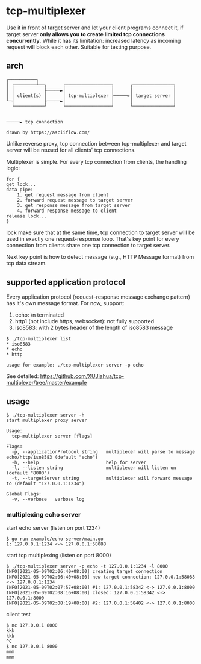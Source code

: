 
# tcp-multiplexer

Use it in front of target server and let your client programs connect it, if target server **only allows you to create limited tcp connections concurrently**. While it has its limitation: increased latency as incoming request will block each other. Suitable for testing purpose.

## arch

```
┌──────────┐
│ ┌────────┴──┐      ┌─────────────────┐      ┌───────────────┐
│ │           ├─────►│                 │      │               │
│ │ client(s) │      │ tcp-multiplexer ├─────►│ target server │
└─┤           ├─────►│                 │      │               │
  └───────────┘      └─────────────────┘      └───────────────┘


─────► tcp connection

drawn by https://asciiflow.com/
```

Unlike reverse proxy, tcp connection between tcp-multiplexer and target server will be reused for all clients' tcp connections.


Multiplexer is simple. For every tcp connection from clients, the handling logic:

```
for {
get lock...
data pipe:
	1. get request message from client
	2. forward request message to target server
	3. get response message from target server
	4. forward response message to client
release lock...
}
```

lock make sure that at the same time, tcp connection to target server will be used in exactly one request-response loop. That's key point for every connection from clients share one tcp connection to target server.

Next key point is how to detect message (e.g., HTTP Message format) from tcp data stream.

## supported application protocol

Every application protocol (request–response message exchange pattern) has it's own message format. For now, support:

1. echo: \n terminated
2. http1 (not include https, websocket): not fully supported
3. iso8583: with 2 bytes header of the length of iso8583 message

```
$ ./tcp-multiplexer list                                    
* iso8583
* echo
* http

usage for example: ./tcp-multiplexer server -p echo

```

See detailed: https://github.com/XUJiahua/tcp-multiplexer/tree/master/example

## usage

```
$ ./tcp-multiplexer server -h
start multiplexer proxy server

Usage:
  tcp-multiplexer server [flags]

Flags:
  -p, --applicationProtocol string   multiplexer will parse to message echo/http/iso8583 (default "echo")
  -h, --help                         help for server
  -l, --listen string                multiplexer will listen on (default "8000")
  -t, --targetServer string          multiplexer will forward message to (default "127.0.0.1:1234")

Global Flags:
  -v, --verbose   verbose log
```

### multiplexing echo server

start echo server (listen on port 1234)

```
$ go run example/echo-server/main.go
1: 127.0.0.1:1234 <-> 127.0.0.1:58088
```

start tcp multiplexing (listen on port 8000)

```
$ ./tcp-multiplexer server -p echo -t 127.0.0.1:1234 -l 8000
INFO[2021-05-09T02:06:40+08:00] creating target connection
INFO[2021-05-09T02:06:40+08:00] new target connection: 127.0.0.1:58088 <-> 127.0.0.1:1234
INFO[2021-05-09T02:07:57+08:00] #1: 127.0.0.1:58342 <-> 127.0.0.1:8000
INFO[2021-05-09T02:08:16+08:00] closed: 127.0.0.1:58342 <-> 127.0.0.1:8000
INFO[2021-05-09T02:08:19+08:00] #2: 127.0.0.1:58402 <-> 127.0.0.1:8000
```

client test

```
$ nc 127.0.0.1 8000
kkk
kkk
^C
$ nc 127.0.0.1 8000
mmm
mmm
```




